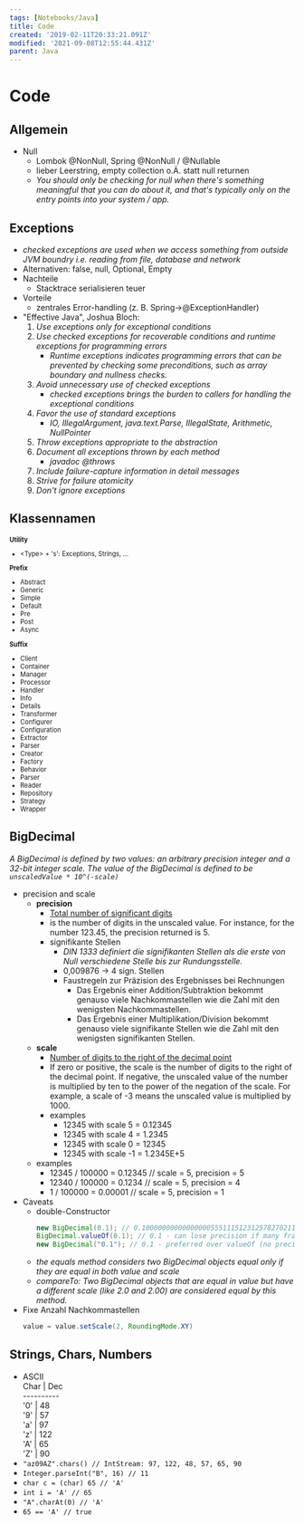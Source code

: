 ```yaml
---
tags: [Notebooks/Java]
title: Code
created: '2019-02-11T20:33:21.091Z'
modified: '2021-09-08T12:55:44.431Z'
parent: Java
---
```


# Code

## Allgemein

- Null
  - Lombok @NonNull, Spring @NonNull / @Nullable
  - lieber Leerstring, empty collection o.Ä. statt null returnen
  - *You should only be checking for null when there's something meaningful that you can do about it, and that's typically only on the entry points into your system / app.*

## Exceptions
- *checked exceptions are used when we access something from outside JVM boundry i.e. reading from file, database and network*
- Alternativen: false, null, Optional, Empty
- Nachteile
  - Stacktrace serialisieren teuer
- Vorteile
    - zentrales Error-handling (z. B. Spring->@ExceptionHandler)
- "Effective Java", Joshua Bloch:
  1. *Use exceptions only for exceptional conditions*
  2. *Use checked exceptions for recoverable conditions and runtime exceptions for programming errors*
      - *Runtime exceptions indicates programming errors that can be prevented by checking some preconditions, such as array boundary and nullness checks.*
  3. *Avoid unnecessary use of checked exceptions*
      - *checked exceptions brings the burden to callers for handling the exceptional conditions*
  4. *Favor the use of standard exceptions*
      - *IO, IllegalArgument, java.text.Parse, IllegalState, Arithmetic, NullPointer*
  5. *Throw exceptions appropriate to the abstraction*
  6. *Document all exceptions thrown by each method*
      - *javadoc @throws*
  7. *Include failure-capture information in detail messages*
  8. *Strive for failure atomicity*
  9. *Don't ignore exceptions*


## Klassennamen
<section style="font-size: .8em">
  <b>Utility</b>
  <ul>
    <li>&lt;Type&gt; + 's': Exceptions, Strings, ...</li>
  </ul>
  <b>Prefix</b>
  <ul>
    <li>Abstract</li>
    <li>Generic</li>
    <li>Simple</li>
    <li>Default</li>
    <li>Pre</li>
    <li>Post</li>
    <li>Async</li>
  </ul>
  <b>Suffix</b>
  <ul>
    <li>Client</li>
    <li>Container</li>
    <li>Manager</li>
    <li>Processor</li>
    <li>Handler</li>
    <li>Info</li>
    <li>Details</li>
    <li>Transformer</li>
    <li>Configurer</li>
    <li>Configuration</li>
    <li>Extractor</li>
    <li>Parser</li>
    <li>Creator</li>
    <li>Factory</li>
    <li>Behavior</li>
    <li>Parser</li>
    <li>Reader</li>
    <li>Repository</li>
    <li>Strategy</li>
    <li>Wrapper</li>
  </ul>
</section>


## BigDecimal
*A BigDecimal is defined by two values: an arbitrary precision integer and a 32-bit integer scale. The value of the BigDecimal is defined to be `unscaledValue * 10^(-scale)`*
- precision and scale
  - **precision**
    - <u>Total number of significant digits</u>
    - is the number of digits in the unscaled value. For instance, for the number 123.45, the precision returned is 5.
    - signifikante Stellen
      - *DIN 1333 definiert die signifikanten Stellen als die erste von Null verschiedene Stelle bis zur Rundungsstelle.*
      - 0,009876 -> 4 sign. Stellen
      - Faustregeln zur Präzision des Ergebnisses bei Rechnungen
        - Das Ergebnis einer Addition/Subtraktion bekommt genauso viele Nachkommastellen wie die Zahl mit den wenigsten Nachkommastellen.
        - Das Ergebnis einer Multiplikation/Division bekommt genauso viele signifikante Stellen wie die Zahl mit den wenigsten signifikanten Stellen.
  - **scale**
    - <u>Number of digits to the right of the decimal point</u>
    - If zero or positive, the scale is the number of digits to the right of the decimal point.
      If negative, the unscaled value of the number is multiplied by ten to the power of the negation of the scale. For example, a scale of -3 means the unscaled value is multiplied by 1000.
    - examples
      - 12345 with scale 5 = 0.12345
      - 12345 with scale 4 = 1.2345
      - 12345 with scale 0 = 12345
      - 12345 with scale -1 = 1.2345E+5
  - examples
    - 12345 / 100000 = 0.12345 // scale = 5, precision = 5
    - 12340 / 100000 = 0.1234 // scale = 5, precision = 4
    - 1 / 100000 = 0.00001 // scale = 5, precision = 1
- Caveats
  - double-Constructor
    ```java
    new BigDecimal(0.1); // 0.1000000000000000055511151231257827021181583404541015625
    BigDecimal.valueOf(0.1); // 0.1 - can lose precision if many fraction digits
    new BigDecimal("0.1"); // 0.1 - preferred over valueOf (no precision lost)
    ```
  - *the equals method considers two BigDecimal objects equal only if they are equal in both value and scale*
  - *compareTo: Two BigDecimal objects that are equal in value but have a different scale (like 2.0 and 2.00) are considered equal by this method.*
- Fixe Anzahl Nachkommastellen
  ```java
  value = value.setScale(2, RoundingMode.XY)
  ```


## Strings, Chars, Numbers
- ASCII<br/>
  Char | Dec<br/>
  \----------<br/>
  '0'  | 48<br/>
  '9'  | 57<br/>
  'a'  | 97<br/>
  'z'  | 122<br/>
  'A'  | 65<br/>
  'Z'  | 90
- `"az09AZ".chars() // IntStream: 97, 122, 48, 57, 65, 90`
- `Integer.parseInt("B", 16) // 11`
- `char c = (char) 65 // 'A'`
- `int i = 'A' // 65`
- `"A".charAt(0) // 'A'`
- `65 == 'A' // true`
